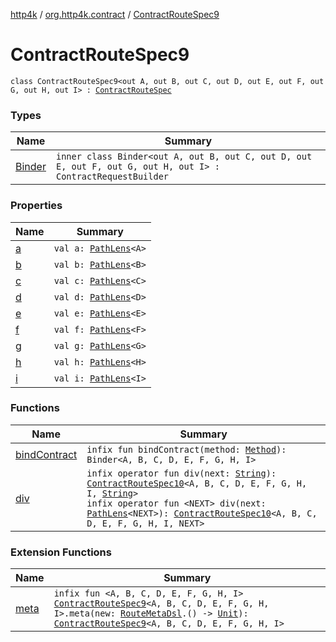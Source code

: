 [http4k](../../index.md) / [org.http4k.contract](../index.md) / [ContractRouteSpec9](./index.md)

# ContractRouteSpec9

`class ContractRouteSpec9<out A, out B, out C, out D, out E, out F, out G, out H, out I> : `[`ContractRouteSpec`](../-contract-route-spec/index.md)

### Types

| Name | Summary |
|---|---|
| [Binder](-binder/index.md) | `inner class Binder<out A, out B, out C, out D, out E, out F, out G, out H, out I> : ContractRequestBuilder` |

### Properties

| Name | Summary |
|---|---|
| [a](a.md) | `val a: `[`PathLens`](../../org.http4k.lens/-path-lens/index.md)`<A>` |
| [b](b.md) | `val b: `[`PathLens`](../../org.http4k.lens/-path-lens/index.md)`<B>` |
| [c](c.md) | `val c: `[`PathLens`](../../org.http4k.lens/-path-lens/index.md)`<C>` |
| [d](d.md) | `val d: `[`PathLens`](../../org.http4k.lens/-path-lens/index.md)`<D>` |
| [e](e.md) | `val e: `[`PathLens`](../../org.http4k.lens/-path-lens/index.md)`<E>` |
| [f](f.md) | `val f: `[`PathLens`](../../org.http4k.lens/-path-lens/index.md)`<F>` |
| [g](g.md) | `val g: `[`PathLens`](../../org.http4k.lens/-path-lens/index.md)`<G>` |
| [h](h.md) | `val h: `[`PathLens`](../../org.http4k.lens/-path-lens/index.md)`<H>` |
| [i](i.md) | `val i: `[`PathLens`](../../org.http4k.lens/-path-lens/index.md)`<I>` |

### Functions

| Name | Summary |
|---|---|
| [bindContract](bind-contract.md) | `infix fun bindContract(method: `[`Method`](../../org.http4k.core/-method/index.md)`): Binder<A, B, C, D, E, F, G, H, I>` |
| [div](div.md) | `infix operator fun div(next: `[`String`](https://kotlinlang.org/api/latest/jvm/stdlib/kotlin/-string/index.html)`): `[`ContractRouteSpec10`](../-contract-route-spec10/index.md)`<A, B, C, D, E, F, G, H, I, `[`String`](https://kotlinlang.org/api/latest/jvm/stdlib/kotlin/-string/index.html)`>`<br>`infix operator fun <NEXT> div(next: `[`PathLens`](../../org.http4k.lens/-path-lens/index.md)`<NEXT>): `[`ContractRouteSpec10`](../-contract-route-spec10/index.md)`<A, B, C, D, E, F, G, H, I, NEXT>` |

### Extension Functions

| Name | Summary |
|---|---|
| [meta](../meta.md) | `infix fun <A, B, C, D, E, F, G, H, I> `[`ContractRouteSpec9`](./index.md)`<A, B, C, D, E, F, G, H, I>.meta(new: `[`RouteMetaDsl`](../-route-meta-dsl/index.md)`.() -> `[`Unit`](https://kotlinlang.org/api/latest/jvm/stdlib/kotlin/-unit/index.html)`): `[`ContractRouteSpec9`](./index.md)`<A, B, C, D, E, F, G, H, I>` |
